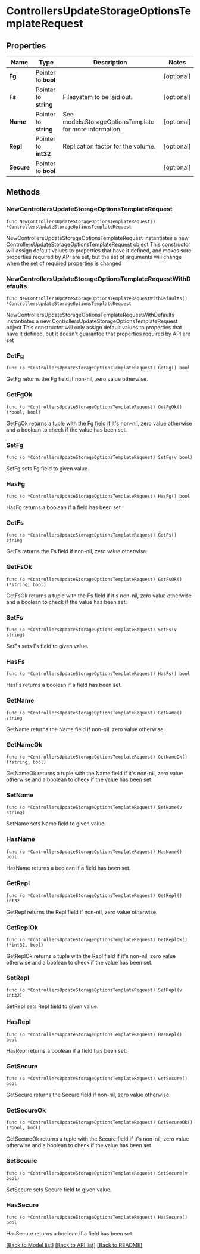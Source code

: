 # ControllersUpdateStorageOptionsTemplateRequest

## Properties

Name | Type | Description | Notes
------------ | ------------- | ------------- | -------------
**Fg** | Pointer to **bool** |  | [optional] 
**Fs** | Pointer to **string** | Filesystem to be laid out. | [optional] 
**Name** | Pointer to **string** | See models.StorageOptionsTemplate for more information. | [optional] 
**Repl** | Pointer to **int32** | Replication factor for the volume. | [optional] 
**Secure** | Pointer to **bool** |  | [optional] 

## Methods

### NewControllersUpdateStorageOptionsTemplateRequest

`func NewControllersUpdateStorageOptionsTemplateRequest() *ControllersUpdateStorageOptionsTemplateRequest`

NewControllersUpdateStorageOptionsTemplateRequest instantiates a new ControllersUpdateStorageOptionsTemplateRequest object
This constructor will assign default values to properties that have it defined,
and makes sure properties required by API are set, but the set of arguments
will change when the set of required properties is changed

### NewControllersUpdateStorageOptionsTemplateRequestWithDefaults

`func NewControllersUpdateStorageOptionsTemplateRequestWithDefaults() *ControllersUpdateStorageOptionsTemplateRequest`

NewControllersUpdateStorageOptionsTemplateRequestWithDefaults instantiates a new ControllersUpdateStorageOptionsTemplateRequest object
This constructor will only assign default values to properties that have it defined,
but it doesn't guarantee that properties required by API are set

### GetFg

`func (o *ControllersUpdateStorageOptionsTemplateRequest) GetFg() bool`

GetFg returns the Fg field if non-nil, zero value otherwise.

### GetFgOk

`func (o *ControllersUpdateStorageOptionsTemplateRequest) GetFgOk() (*bool, bool)`

GetFgOk returns a tuple with the Fg field if it's non-nil, zero value otherwise
and a boolean to check if the value has been set.

### SetFg

`func (o *ControllersUpdateStorageOptionsTemplateRequest) SetFg(v bool)`

SetFg sets Fg field to given value.

### HasFg

`func (o *ControllersUpdateStorageOptionsTemplateRequest) HasFg() bool`

HasFg returns a boolean if a field has been set.

### GetFs

`func (o *ControllersUpdateStorageOptionsTemplateRequest) GetFs() string`

GetFs returns the Fs field if non-nil, zero value otherwise.

### GetFsOk

`func (o *ControllersUpdateStorageOptionsTemplateRequest) GetFsOk() (*string, bool)`

GetFsOk returns a tuple with the Fs field if it's non-nil, zero value otherwise
and a boolean to check if the value has been set.

### SetFs

`func (o *ControllersUpdateStorageOptionsTemplateRequest) SetFs(v string)`

SetFs sets Fs field to given value.

### HasFs

`func (o *ControllersUpdateStorageOptionsTemplateRequest) HasFs() bool`

HasFs returns a boolean if a field has been set.

### GetName

`func (o *ControllersUpdateStorageOptionsTemplateRequest) GetName() string`

GetName returns the Name field if non-nil, zero value otherwise.

### GetNameOk

`func (o *ControllersUpdateStorageOptionsTemplateRequest) GetNameOk() (*string, bool)`

GetNameOk returns a tuple with the Name field if it's non-nil, zero value otherwise
and a boolean to check if the value has been set.

### SetName

`func (o *ControllersUpdateStorageOptionsTemplateRequest) SetName(v string)`

SetName sets Name field to given value.

### HasName

`func (o *ControllersUpdateStorageOptionsTemplateRequest) HasName() bool`

HasName returns a boolean if a field has been set.

### GetRepl

`func (o *ControllersUpdateStorageOptionsTemplateRequest) GetRepl() int32`

GetRepl returns the Repl field if non-nil, zero value otherwise.

### GetReplOk

`func (o *ControllersUpdateStorageOptionsTemplateRequest) GetReplOk() (*int32, bool)`

GetReplOk returns a tuple with the Repl field if it's non-nil, zero value otherwise
and a boolean to check if the value has been set.

### SetRepl

`func (o *ControllersUpdateStorageOptionsTemplateRequest) SetRepl(v int32)`

SetRepl sets Repl field to given value.

### HasRepl

`func (o *ControllersUpdateStorageOptionsTemplateRequest) HasRepl() bool`

HasRepl returns a boolean if a field has been set.

### GetSecure

`func (o *ControllersUpdateStorageOptionsTemplateRequest) GetSecure() bool`

GetSecure returns the Secure field if non-nil, zero value otherwise.

### GetSecureOk

`func (o *ControllersUpdateStorageOptionsTemplateRequest) GetSecureOk() (*bool, bool)`

GetSecureOk returns a tuple with the Secure field if it's non-nil, zero value otherwise
and a boolean to check if the value has been set.

### SetSecure

`func (o *ControllersUpdateStorageOptionsTemplateRequest) SetSecure(v bool)`

SetSecure sets Secure field to given value.

### HasSecure

`func (o *ControllersUpdateStorageOptionsTemplateRequest) HasSecure() bool`

HasSecure returns a boolean if a field has been set.


[[Back to Model list]](../README.md#documentation-for-models) [[Back to API list]](../README.md#documentation-for-api-endpoints) [[Back to README]](../README.md)


